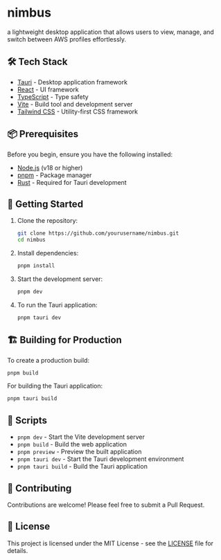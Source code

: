 # nimbus

a lightweight desktop application that allows users to view, manage, and switch between AWS profiles effortlessly.

## 🛠️ Tech Stack

- [Tauri](https://tauri.app/) - Desktop application framework
- [React](https://react.dev/) - UI framework
- [TypeScript](https://www.typescriptlang.org/) - Type safety
- [Vite](https://vitejs.dev/) - Build tool and development server
- [Tailwind CSS](https://tailwindcss.com/) - Utility-first CSS framework

## 📦 Prerequisites

Before you begin, ensure you have the following installed:

- [Node.js](https://nodejs.org/) (v18 or higher)
- [pnpm](https://pnpm.io/) - Package manager
- [Rust](https://www.rust-lang.org/) - Required for Tauri development

## 🚀 Getting Started

1. Clone the repository:

   ```bash
   git clone https://github.com/yourusername/nimbus.git
   cd nimbus
   ```

2. Install dependencies:

   ```bash
   pnpm install
   ```

3. Start the development server:

   ```bash
   pnpm dev
   ```

4. To run the Tauri application:
   ```bash
   pnpm tauri dev
   ```

## 🏗️ Building for Production

To create a production build:

```bash
pnpm build
```

For building the Tauri application:

```bash
pnpm tauri build
```

## 📝 Scripts

- `pnpm dev` - Start the Vite development server
- `pnpm build` - Build the web application
- `pnpm preview` - Preview the built application
- `pnpm tauri dev` - Start the Tauri development environment
- `pnpm tauri build` - Build the Tauri application

## 🤝 Contributing

Contributions are welcome! Please feel free to submit a Pull Request.

## 📄 License

This project is licensed under the MIT License - see the [LICENSE](LICENSE) file for details.
